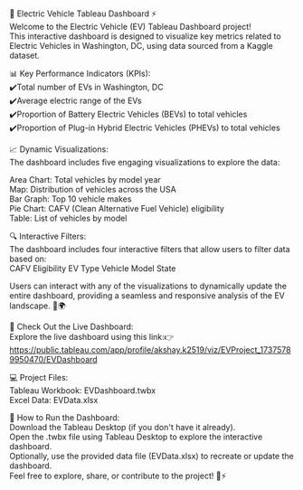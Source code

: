🚗 Electric Vehicle Tableau Dashboard ⚡ <br>
Welcome to the Electric Vehicle (EV) Tableau Dashboard project! <br> This interactive dashboard is designed to visualize key metrics related to Electric Vehicles in Washington, DC, using data sourced from a Kaggle dataset.<br>

📊 Key Performance Indicators (KPIs):<br>
✔️Total number of EVs in Washington, DC<br>
✔️Average electric range of the EVs<br>
✔️Proportion of Battery Electric Vehicles (BEVs) to total vehicles<br>
✔️Proportion of Plug-in Hybrid Electric Vehicles (PHEVs) to total vehicles<br>

📈 Dynamic Visualizations:<br>
The dashboard includes five engaging visualizations to explore the data:<br>

Area Chart: Total vehicles by model year<br>
Map: Distribution of vehicles across the USA<br>
Bar Graph: Top 10 vehicle makes<br>
Pie Chart: CAFV (Clean Alternative Fuel Vehicle) eligibility<br>
Table: List of vehicles by model<br>

🔍 Interactive Filters:<br>
The dashboard includes four interactive filters that allow users to filter data based on:<br>
CAFV Eligibility
EV Type
Vehicle Model
State

Users can interact with any of the visualizations to dynamically update the entire dashboard, providing a seamless and responsive analysis of the EV landscape. 🚗🌍<br>

🌟 Check Out the Live Dashboard:<br>
Explore the live dashboard using this link:👉 https://public.tableau.com/app/profile/akshay.k2519/viz/EVProject_17375789950470/EVDashboard

💻 Project Files:<br>
Tableau Workbook: EVDashboard.twbx <br>
Excel Data: EVData.xlsx <br>

📝 How to Run the Dashboard: <br>
Download the Tableau Desktop (if you don't have it already). <br>
Open the .twbx file using Tableau Desktop to explore the interactive dashboard.<br>
Optionally, use the provided data file (EVData.xlsx) to recreate or update the dashboard.<br>
Feel free to explore, share, or contribute to the project! 🚗⚡